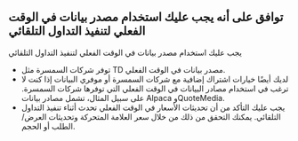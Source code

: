 ## توافق على أنه يجب عليك استخدام مصدر بيانات في الوقت الفعلي لتنفيذ التداول التلقائي

يجب عليك استخدام مصدر بيانات في الوقت الفعلي لتنفيذ التداول التلقائي
- توفر شركات السمسرة مثل TD مصدر بيانات في الوقت الفعلي.
- لديك أيضًا خيارات اشتراك إضافية مع شركات السمسرة أو موفري البيانات إذا كنت لا ترغب في استخدام مصادر البيانات في الوقت الفعلي التي توفرها شركات السمسرة. على سبيل المثال، تشمل مصادر بيانات Alpaca وQuoteMedia.
- يجب عليك التأكد من أن تحديثات الأسعار في الوقت الفعلي تحدث أثناء تنفيذ التداول التلقائي. يمكنك التحقق من ذلك من خلال سعر العلامة المتحركة وتحديثات العرض/الطلب أو الحجم.

